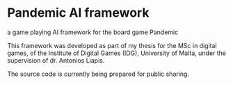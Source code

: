 # Pandemic AI framework
a game playing AI framework for the board game Pandemic

This framework was developed as part of my thesis for the MSc in digital games, of the Institute of Digital Games (IDG), University of Malta, under the supervision of dr. Antonios Liapis.

The source code is currently being prepared for public sharing.
